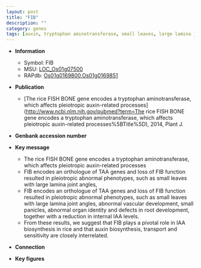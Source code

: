 ```yaml
---
layout: post
title: "FIB"
description: ""
category: genes
tags: [auxin, tryptophan aminotransferase, small leaves, large lamina joint angles, IAA, IAA biosynthesis, auxin biosynthesis, auxin transport, vascular development, panicle, organ identity, root development]
---
```


* **Information**  
    + Symbol: FIB  
    + MSU: [LOC_Os01g07500](http://rice.plantbiology.msu.edu/cgi-bin/ORF_infopage.cgi?orf=LOC_Os01g07500)  
    + RAPdb: [Os01g0169800](http://rapdb.dna.affrc.go.jp/viewer/gbrowse_details/irgsp1?name=Os01g0169800),[Os01g0169851](http://rapdb.dna.affrc.go.jp/viewer/gbrowse_details/irgsp1?name=Os01g0169851)  

* **Publication**  
    + [The rice FISH BONE gene encodes a tryptophan aminotransferase, which affects pleiotropic auxin-related processes](http://www.ncbi.nlm.nih.gov/pubmed?term=The rice FISH BONE gene encodes a tryptophan aminotransferase, which affects pleiotropic auxin-related processes%5BTitle%5D), 2014, Plant J.

* **Genbank accession number**  

* **Key message**  
    + The rice FISH BONE gene encodes a tryptophan aminotransferase, which affects pleiotropic auxin-related processes
    + FIB encodes an orthologue of TAA genes and loss of FIB function resulted in pleiotropic abnormal phenotypes, such as small leaves with large lamina joint angles,
    + FIB encodes an orthologue of TAA genes and loss of FIB function resulted in pleiotropic abnormal phenotypes, such as small leaves with large lamina joint angles, abnormal vascular development, small panicles, abnormal organ identity and defects in root development, together with a reduction in internal IAA levels.
    + From these results, we suggest that FIB plays a pivotal role in IAA biosynthesis in rice and that auxin biosynthesis, transport and sensitivity are closely interrelated.

* **Connection**  

* **Key figures**  


